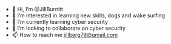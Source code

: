 - 👋 Hi, I’m @JillBurnitt
- 👀 I’m interested in learning new skills, dogs and wake surfing
- 🌱 I’m currently learning cyber security
- 💞️ I’m looking to collaborate on cyber security
- 📫 How to reach me jillberg79@gmail.com

<!---
JillBurnitt/JillBurnitt is a ✨ special ✨ repository because its `README.md` (this file) appears on your GitHub profile.
You can click the Preview link to take a look at your changes.
--->
